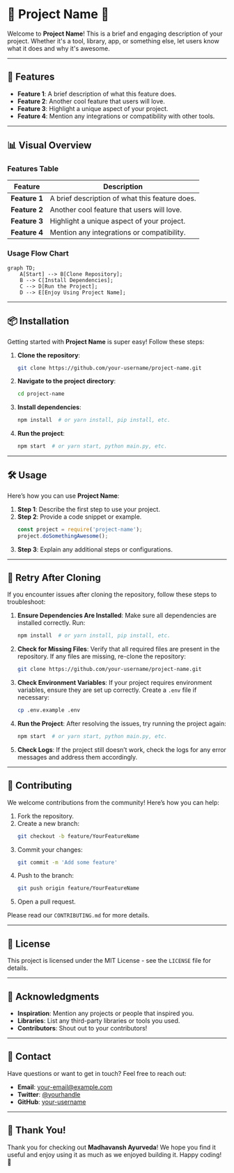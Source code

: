 # 🌟 Project Name 🌟

Welcome to **Project Name**! This is a brief and engaging description of your project. Whether it's a tool, library, app, or something else, let users know what it does and why it's awesome.

---

## 🚀 Features

- **Feature 1**: A brief description of what this feature does.
- **Feature 2**: Another cool feature that users will love.
- **Feature 3**: Highlight a unique aspect of your project.
- **Feature 4**: Mention any integrations or compatibility with other tools.

---

## 📊 Visual Overview

### Features Table

| Feature           | Description                                |
|-------------------|--------------------------------------------|
| **Feature 1**     | A brief description of what this feature does. |
| **Feature 2**     | Another cool feature that users will love. |
| **Feature 3**     | Highlight a unique aspect of your project. |
| **Feature 4**     | Mention any integrations or compatibility. |

### Usage Flow Chart

```mermaid
graph TD;
    A[Start] --> B[Clone Repository];
    B --> C[Install Dependencies];
    C --> D[Run the Project];
    D --> E[Enjoy Using Project Name];
```

---

## 📦 Installation

Getting started with **Project Name** is super easy! Follow these steps:

1. **Clone the repository**:
   ```bash
   git clone https://github.com/your-username/project-name.git
   ```

2. **Navigate to the project directory**:
   ```bash
   cd project-name
   ```

3. **Install dependencies**:
   ```bash
   npm install  # or yarn install, pip install, etc.
   ```

4. **Run the project**:
   ```bash
   npm start  # or yarn start, python main.py, etc.
   ```

---

## 🛠️ Usage

Here’s how you can use **Project Name**:

1. **Step 1**: Describe the first step to use your project.
2. **Step 2**: Provide a code snippet or example.
   ```javascript
   const project = require('project-name');
   project.doSomethingAwesome();
   ```
3. **Step 3**: Explain any additional steps or configurations.

---

## 🔄 Retry After Cloning

If you encounter issues after cloning the repository, follow these steps to troubleshoot:

1. **Ensure Dependencies Are Installed**: Make sure all dependencies are installed correctly. Run:
   ```bash
   npm install  # or yarn install, pip install, etc.
   ```

2. **Check for Missing Files**: Verify that all required files are present in the repository. If any files are missing, re-clone the repository:
   ```bash
   git clone https://github.com/your-username/project-name.git
   ```

3. **Check Environment Variables**: If your project requires environment variables, ensure they are set up correctly. Create a `.env` file if necessary:
   ```bash
   cp .env.example .env
   ```

4. **Run the Project**: After resolving the issues, try running the project again:
   ```bash
   npm start  # or yarn start, python main.py, etc.
   ```

5. **Check Logs**: If the project still doesn’t work, check the logs for any error messages and address them accordingly.

---

<!-- ## 📄 Documentation

For more detailed information, check out the documentation.

--- -->

## 🤝 Contributing

We welcome contributions from the community! Here’s how you can help:

1. Fork the repository.
2. Create a new branch:
   ```bash
   git checkout -b feature/YourFeatureName
   ```
3. Commit your changes:
   ```bash
   git commit -m 'Add some feature'
   ```
4. Push to the branch:
   ```bash
   git push origin feature/YourFeatureName
   ```
5. Open a pull request.

Please read our `CONTRIBUTING.md` for more details.

---

## 📜 License

This project is licensed under the MIT License - see the `LICENSE` file for details.

---

## 🙏 Acknowledgments

- **Inspiration**: Mention any projects or people that inspired you.
- **Libraries**: List any third-party libraries or tools you used.
- **Contributors**: Shout out to your contributors!

---

## 📧 Contact

Have questions or want to get in touch? Feel free to reach out:

- **Email**: your-email@example.com
- **Twitter**: [@yourhandle](https://twitter.com/yourhandle)
- **GitHub**: [your-username](https://github.com/your-username)

---

## 🌈 Thank You!

Thank you for checking out **Madhavansh Ayurveda**! We hope you find it useful and enjoy using it as much as we enjoyed building it. Happy coding! 🎉
